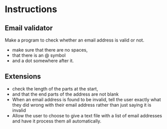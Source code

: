 # Instructions  

## Email validator 
Make a program to check whether an email address is valid or not.

- make sure that there are no spaces,
- that there is an @ symbol
- and a dot somewhere after it.
## Extensions
- check the length of the parts at the start,
- and that the end parts of the address are not blank
- When an email address is found to be invalid, tell the user exactly what they did wrong with their email address rather than just saying it is invalid
- Allow the user to choose to give a text file with a list of email addresses and have it process them all automatically.

  
  